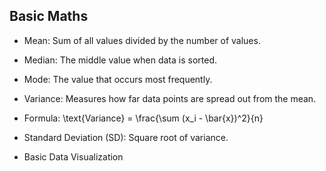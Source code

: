## Basic Maths
- Mean: Sum of all values divided by the number of values.
- Median: The middle value when data is sorted.
- Mode: The value that occurs most frequently.


- Variance: Measures how far data points are spread out from the mean.
- Formula:  \text{Variance} = \frac{\sum (x_i - \bar{x})^2}{n}

- Standard Deviation (SD): Square root of variance.

- Basic Data Visualization
